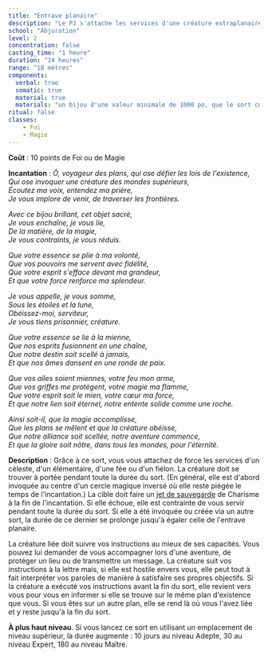```yaml
---
title: "Entrave planaire"
description: "Le PJ s'attache les services d'une créature extraplanaire."
school: "Abjuration"
level: 2
concentration: false
casting_time: "1 heure"
duration: "24 heures"
range: "18 mètres"
components:
  verbal: true
  somatic: true
  material: true
  materials: "un bijou d'une valeur minimale de 1000 po, que le sort consume"
ritual: false
classes:
    - Foi
    - Magie
---
```

**Coût** : 10 points de Foi ou de Magie  

**Incantation** : *Ô, voyageur des plans, qui ose défier les lois de l'existence,*   
*Qui ose invoquer une créature des mondes supérieurs,*    
*Écoutez ma voix, entendez ma prière,*   
*Je vous implore de venir, de traverser les frontières.*    

*Avec ce bijou brillant, cet objet sacré,*   
*Je vous enchaîne, je vous lie,*    
*De la matière, de la magie,*    
*Je vous contraints, je vous réduis.*    

*Que votre essence se plie à ma volonté,*    
*Que vos pouvoirs me servent avec fidélité,*    
*Que votre esprit s'efface devant ma grandeur,*    
*Et que votre force renforce ma splendeur.*     

*Je vous appelle, je vous somme,*    
*Sous les étoiles et la lune,*    
*Obéissez-moi, serviteur,*    
*Je vous tiens prisonnier, créature.*    

*Que votre essence se lie à la mienne,*   
*Que nos esprits fusionnent en une chaîne,*    
*Que notre destin soit scellé à jamais,*   
*Et que nos âmes dansent en une ronde de paix.*   

*Que vos ailes soient miennes, votre feu mon arme,*   
*Que vos griffes me protègent, votre magie ma flamme,*   
*Que votre esprit soit le mien, votre cœur ma force,*   
*Et que notre lien soit éternel, notre entente solide comme une roche.*    

*Ainsi soit-il, que la magie accomplisse,*   
*Que les plans se mêlent et que la créature obéisse,*   
*Que notre alliance soit scellée, notre aventure commence,*   
*Et que la gloire soit nôtre, dans tous les mondes, pour l'éternité.*     



**Description** : Grâce à ce sort, vous vous attachez de force les services d'un céleste, d'un élémentaire, d'une fée ou d'un fiélon. La créature doit se trouver à portée pendant toute la durée du sort. (En général, elle est d'abord invoquée au centre d'un cercle magique inversé où elle reste piégée le temps de l'incantation.) La cible doit faire un [jet de sauvegarde](/utiliser-les-caracteristiques/#jets-de-sauvegarde) de Charisme à la fin de l'incantation. Si elle échoue, elle est contrainte de vous servir pendant toute la durée du sort. Si elle a été invoquée ou créée via un autre sort, la durée de ce dernier se prolonge jusqu'à égaler celle de l'entrave planaire.

La créature liée doit suivre vos instructions au mieux de ses capacités. Vous pouvez lui demander de vous accompagner lors d'une aventure, de protéger un lieu ou de transmettre un message. La créature suit vos instructions à la lettre mais, si elle est hostile envers vous, elle peut tout à fait interpréter vos paroles de manière à satisfaire ses propres objectifs. Si la créature a exécuté vos instructions avant la fin du sort, elle revient vers vous pour vous en informer si elle se trouve sur le même plan d'existence que vous. Si vous êtes sur un autre plan, elle se rend là où vous l'avez liée et y reste jusqu'à la fin du sort.

**À plus haut niveau**. Si vous lancez ce sort en utilisant un emplacement de niveau supérieur, la durée augmente : 10 jours au niveau Adepte, 30 au niveau Expert, 180 au niveau Maître.
